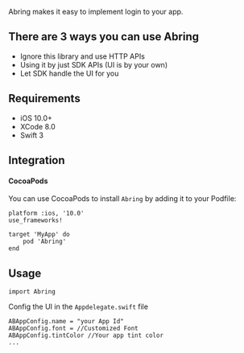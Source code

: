 Abring makes it easy to implement login to your app.

## There are 3 ways you can use Abring
- Ignore this library and use HTTP APIs
- Using it by just SDK APIs (UI is by your own)
- Let SDK handle the UI for you 

## Requirements
- iOS 10.0+
- XCode 8.0
- Swift 3


## Integration
#### CocoaPods
You can use CocoaPods to install `Abring` by adding it to your Podfile:
```
platform :ios, '10.0'
use_frameworks!

target 'MyApp' do
	pod 'Abring'
end
```

## Usage
```
import Abring
```

Config the UI in the `Appdelegate.swift` file
```
ABAppConfig.name = "your App Id"
ABAppConfig.font = //Customized Font
ABAppConfig.tintColor //Your app tint color
...
```
